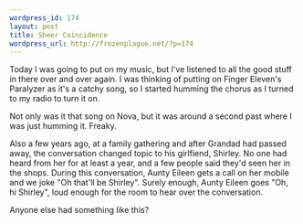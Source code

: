 ```yaml
--- 
wordpress_id: 174
layout: post
title: Sheer Coincidence
wordpress_url: http://frozenplague.net/?p=174
---
```

Today I was going to put on my music, but I've listened to all the good stuff in there over and over again. I was thinking of putting on Finger Eleven's Paralyzer as it's a catchy song, so I started humming the chorus as I turned to my radio to turn it on.

Not only was it that song on Nova, but it was around a second past where I was just humming it. Freaky.

Also a few years ago, at a family gathering and after Grandad had passed away, the conversation changed topic to his girlfiend, Shirley. No one had heard from her for at least a year, and a few people said they'd seen her in the shops. During this conversation, Aunty Eileen gets a call on her mobile and we joke "Oh that'll be Shirley". Surely enough, Aunty Eileen goes "Oh, hi Shirley", loud enough for the room to hear over the conversation.

Anyone else had something like this?
